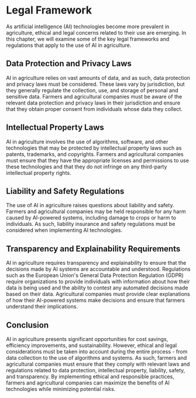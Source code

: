 Legal Framework
=================================================================================

As artificial intelligence (AI) technologies become more prevalent in agriculture, ethical and legal concerns related to their use are emerging. In this chapter, we will examine some of the key legal frameworks and regulations that apply to the use of AI in agriculture.

Data Protection and Privacy Laws
--------------------------------

AI in agriculture relies on vast amounts of data, and as such, data protection and privacy laws must be considered. These laws vary by jurisdiction, but they generally regulate the collection, use, and storage of personal and sensitive data. Farmers and agricultural companies must be aware of the relevant data protection and privacy laws in their jurisdiction and ensure that they obtain proper consent from individuals whose data they collect.

Intellectual Property Laws
--------------------------

AI in agriculture involves the use of algorithms, software, and other technologies that may be protected by intellectual property laws such as patents, trademarks, and copyrights. Farmers and agricultural companies must ensure that they have the appropriate licenses and permissions to use these technologies and that they do not infringe on any third-party intellectual property rights.

Liability and Safety Regulations
--------------------------------

The use of AI in agriculture raises questions about liability and safety. Farmers and agricultural companies may be held responsible for any harm caused by AI-powered systems, including damage to crops or harm to individuals. As such, liability insurance and safety regulations must be considered when implementing AI technologies.

Transparency and Explainability Requirements
--------------------------------------------

AI in agriculture requires transparency and explainability to ensure that the decisions made by AI systems are accountable and understood. Regulations such as the European Union's General Data Protection Regulation (GDPR) require organizations to provide individuals with information about how their data is being used and the ability to contest any automated decisions made based on their data. Agricultural companies must provide clear explanations of how their AI-powered systems make decisions and ensure that farmers understand their implications.

Conclusion
----------

AI in agriculture presents significant opportunities for cost savings, efficiency improvements, and sustainability. However, ethical and legal considerations must be taken into account during the entire process - from data collection to the use of algorithms and systems. As such, farmers and agricultural companies must ensure that they comply with relevant laws and regulations related to data protection, intellectual property, liability, safety, and transparency. By implementing ethical and responsible practices, farmers and agricultural companies can maximize the benefits of AI technologies while minimizing potential risks.
